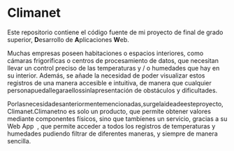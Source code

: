 <h1>Climanet</h1>

Este repositorio contiene el código fuente de mi proyecto de final de grado superior, <b>D</b>esarrollo de <b>A</b>plicaciones <b>W</b>eb.

Muchas empresas poseen habitaciones o espacios interiores, como cámaras frigoríficas o centros de             procesamiento de datos, que necesitan llevar un control preciso de las temperaturas y / o humedades                que hay en su interior. Además, se añade la necesidad de poder visualizar estos registros de una                 manera accesible e intuitiva, de manera que cualquier personapuedallegaraellossinlapresentación                de obstáculos y dificultades. 
 
Porlasnecesidadesanteriormentemencionadas,surgelaideadeesteproyecto,​Climanet ​ .Climanetno              es solo un producto, que permite obtener valores mediante componentes físicos, sino que tambíenes               un servicio, gracias a su ​Web App ​ , que permite acceder a todos los registros de temperaturas y                 humedades pudiendo filtrar de diferentes maneras, y siempre de manera sencilla.
